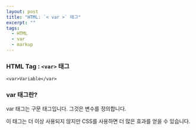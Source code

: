 ```yaml
---
layout: post
title: "HTML: `< var >` 태그"
excerpt: ""
tags: 
  - HTML
  - var
  - markup
---
```


### HTML Tag : `<var>` 태그
```
<var>Variable</var>
```
### var 태그란?

var 태그는 구문 태그입니다. 그것은 변수를 정의합니다.

이 태그는 더 이상 사용되지 않지만 CSS를 사용하면 더 많은 효과를 얻을 수 있습니다.
